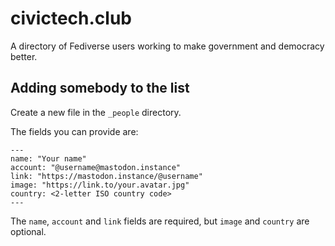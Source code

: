 # civictech.club

A directory of Fediverse users working to make government and democracy better.

## Adding somebody to the list

Create a new file in the `_people` directory.

The fields you can provide are:

```
---
name: "Your name"
account: "@username@mastodon.instance"
link: "https://mastodon.instance/@username"
image: "https://link.to/your.avatar.jpg"
country: <2-letter ISO country code>
---
```

The `name`, `account` and `link` fields are required, but `image` and `country` are optional.

